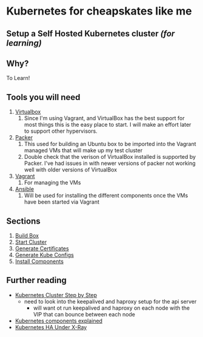 # Kubernetes for cheapskates like me
## Setup a Self Hosted Kubernetes cluster _(for learning)_ 

## Why?
To Learn!

## Tools you will need
1. [Virtualbox](https://www.virtualbox.org)
   1. Since I'm using Vagrant, and VirtualBox has the best support for most things this is the easy place to start.
      I will make an effort later to support other hypervisors.
1. [Packer](https://www.packer.io)
   1. This used for building an Ubuntu box to be imported into the Vagrant managed VMs that will make up my test cluster
   1. Double check that the verison of VirtualBox installed is supported by Packer.  I've had issues in with newer 
      versions of packer not working well with older versions of VirtualBox
1. [Vagrant](https://www.vagrantup.com)
   1. For managing the VMs
1. [Ansible](https://docs.ansible.com/ansible/latest/index.html)
   1. Will be used for installing the different components once the VMs have been started via Vagrant
      
## Sections
1. [Build Box](./VMBuild/README.md)
1. [Start Cluster](./Kluster/README.md)
1. [Generate Certificates](./Certificates/README.md)
1. [Generate Kube Configs](./Konfiguration/README.md)
1. [Install Components](./Provision/README.md)


## Further reading
* [Kubernetes Cluster Step by Step](https://icicimov.github.io/blog/kubernetes/Kubernetes-cluster-step-by-step/)
  * need to look into the keepalived and haproxy setup for the api server
    * will want ot run keepalived and haproxy on each node with the VIP that can bounce between
      each node
* [Kubernetes components explained](https://www.cloudfoundry.org/blog/a-look-into-the-kubernetes-master-components/)
* [Kubernetes HA Under X-Ray](https://blog.heptio.com/kubernetes-ha-under-x-ray-5d05f552c9f)